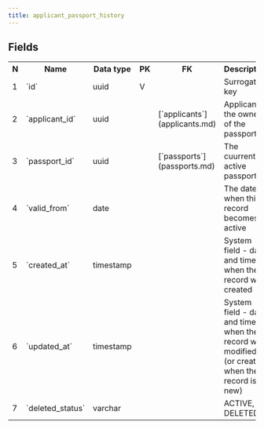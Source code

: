 ```yaml
---
title: applicant_passport_history 
---
```


## Fields

<table style="width: 100%">
    <colgroup>
       <col span="1" style="width: 3%;"/>
       <col span="1" style="width: 12%;"/>
       <col span="1" style="width: 10%;"/>
       <col span="1" style="width: 3%;"/>
       <col span="1" style="width: 12%;"/>
       <col span="1" style="width: 60%;"/>
    </colgroup>
  <tr>
    <th>N</th>
    <th>Name</th>
    <th>Data type</th>
    <th>PK</th>
    <th>FK</th>
    <th>Description</th>
  </tr>
<tr><td>1</td><td>`id`</td><td>uuid</td><td>V</td><td></td><td>Surrogate key</td></tr>
<tr><td>2</td><td>`applicant_id`</td><td>uuid</td><td></td><td>[`applicants`](applicants.md)</td><td>Applicant - the owner of the passport</td></tr>
<tr><td>3</td><td>`passport_id`</td><td>uuid</td><td></td><td>[`passports`](passports.md)</td><td>The cuurrently active passport</td></tr>
<tr><td>4</td><td>`valid_from`</td><td>date</td><td></td><td></td><td>The date when this record becomes active</td></tr>
<tr><td>5</td><td>`created_at`</td><td>timestamp</td><td></td><td></td><td>System field - date and time when the record was created</td></tr>
<tr><td>6</td><td>`updated_at`</td><td>timestamp</td><td></td><td></td><td>System field - date and time when the record was modified (or created when the record is new)</td></tr>
<tr><td>7</td><td>`deleted_status`</td><td>varchar</td><td></td><td></td><td>ACTIVE, DELETED</td></tr>

</table>